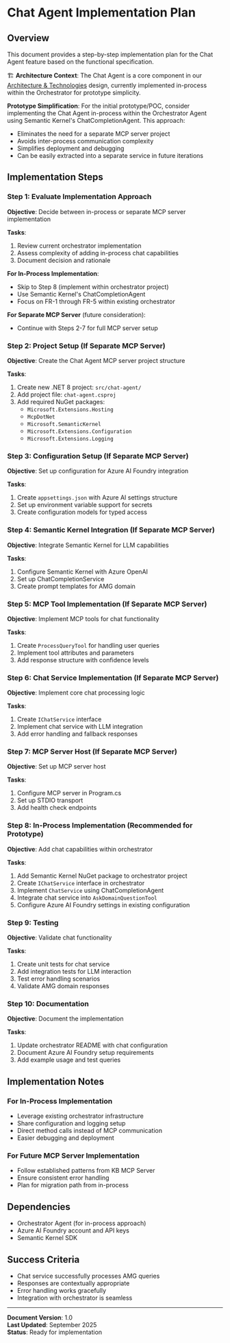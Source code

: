 # Chat Agent Implementation Plan

## Overview
This document provides a step-by-step implementation plan for the Chat Agent feature based on the functional specification.

🏗️ **Architecture Context**: The Chat Agent is a core component in our [Architecture & Technologies](../04-architecture-technologies.md) design, currently implemented in-process within the Orchestrator for prototype simplicity.

**Prototype Simplification**: For the initial prototype/POC, consider implementing the Chat Agent in-process within the Orchestrator Agent using Semantic Kernel's ChatCompletionAgent. This approach:
- Eliminates the need for a separate MCP server project
- Avoids inter-process communication complexity
- Simplifies deployment and debugging
- Can be easily extracted into a separate service in future iterations

## Implementation Steps

### Step 1: Evaluate Implementation Approach
**Objective**: Decide between in-process or separate MCP server implementation

**Tasks**:
1. Review current orchestrator implementation
2. Assess complexity of adding in-process chat capabilities
3. Document decision and rationale

**For In-Process Implementation**:
- Skip to Step 8 (implement within orchestrator project)
- Use Semantic Kernel's ChatCompletionAgent
- Focus on FR-1 through FR-5 within existing orchestrator

**For Separate MCP Server** (future consideration):
- Continue with Steps 2-7 for full MCP server setup

### Step 2: Project Setup (If Separate MCP Server)
**Objective**: Create the Chat Agent MCP server project structure

**Tasks**:
1. Create new .NET 8 project: `src/chat-agent/`
2. Add project file: `chat-agent.csproj`
3. Add required NuGet packages:
   - `Microsoft.Extensions.Hosting`
   - `McpDotNet`
   - `Microsoft.SemanticKernel`
   - `Microsoft.Extensions.Configuration`
   - `Microsoft.Extensions.Logging`

### Step 3: Configuration Setup (If Separate MCP Server)
**Objective**: Set up configuration for Azure AI Foundry integration

**Tasks**:
1. Create `appsettings.json` with Azure AI settings structure
2. Set up environment variable support for secrets
3. Create configuration models for typed access

### Step 4: Semantic Kernel Integration (If Separate MCP Server)
**Objective**: Integrate Semantic Kernel for LLM capabilities

**Tasks**:
1. Configure Semantic Kernel with Azure OpenAI
2. Set up ChatCompletionService
3. Create prompt templates for AMG domain

### Step 5: MCP Tool Implementation (If Separate MCP Server)
**Objective**: Implement MCP tools for chat functionality

**Tasks**:
1. Create `ProcessQueryTool` for handling user queries
2. Implement tool attributes and parameters
3. Add response structure with confidence levels

### Step 6: Chat Service Implementation (If Separate MCP Server)
**Objective**: Implement core chat processing logic

**Tasks**:
1. Create `IChatService` interface
2. Implement chat service with LLM integration
3. Add error handling and fallback responses

### Step 7: MCP Server Host (If Separate MCP Server)
**Objective**: Set up MCP server host

**Tasks**:
1. Configure MCP server in Program.cs
2. Set up STDIO transport
3. Add health check endpoints

### Step 8: In-Process Implementation (Recommended for Prototype)
**Objective**: Add chat capabilities within orchestrator

**Tasks**:
1. Add Semantic Kernel NuGet package to orchestrator project
2. Create `IChatService` interface in orchestrator
3. Implement `ChatService` using ChatCompletionAgent
4. Integrate chat service into `AskDomainQuestionTool`
5. Configure Azure AI Foundry settings in existing configuration

### Step 9: Testing
**Objective**: Validate chat functionality

**Tasks**:
1. Create unit tests for chat service
2. Add integration tests for LLM interaction
3. Test error handling scenarios
4. Validate AMG domain responses

### Step 10: Documentation
**Objective**: Document the implementation

**Tasks**:
1. Update orchestrator README with chat configuration
2. Document Azure AI Foundry setup requirements
3. Add example usage and test queries

## Implementation Notes

### For In-Process Implementation
- Leverage existing orchestrator infrastructure
- Share configuration and logging setup
- Direct method calls instead of MCP communication
- Easier debugging and deployment

### For Future MCP Server Implementation
- Follow established patterns from KB MCP Server
- Ensure consistent error handling
- Plan for migration path from in-process

## Dependencies
- Orchestrator Agent (for in-process approach)
- Azure AI Foundry account and API keys
- Semantic Kernel SDK

## Success Criteria
- Chat service successfully processes AMG queries
- Responses are contextually appropriate
- Error handling works gracefully
- Integration with orchestrator is seamless

---

**Document Version**: 1.0  
**Last Updated**: September 2025  
**Status**: Ready for implementation